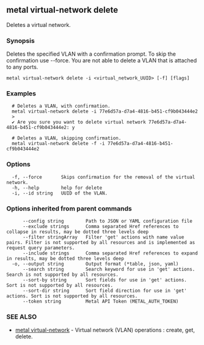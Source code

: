 ## metal virtual-network delete

Deletes a virtual network.

### Synopsis

Deletes the specified VLAN with a confirmation prompt. To skip the confirmation use --force. You are not able to delete a VLAN that is attached to any ports.

```
metal virtual-network delete -i <virtual_network_UUID> [-f] [flags]
```

### Examples

```
  # Deletes a VLAN, with confirmation.
  metal virtual-network delete -i 77e6d57a-d7a4-4816-b451-cf9b043444e2
  >
  ✔ Are you sure you want to delete virtual network 77e6d57a-d7a4-4816-b451-cf9b043444e2: y
		
  # Deletes a VLAN, skipping confirmation.
  metal virtual-network delete -f -i 77e6d57a-d7a4-4816-b451-cf9b043444e2
```

### Options

```
  -f, --force       Skips confirmation for the removal of the virtual network.
  -h, --help        help for delete
  -i, --id string   UUID of the VLAN.
```

### Options inherited from parent commands

```
      --config string        Path to JSON or YAML configuration file
      --exclude strings      Comma separated Href references to collapse in results, may be dotted three levels deep
      --filter stringArray   Filter 'get' actions with name value pairs. Filter is not supported by all resources and is implemented as request query parameters.
      --include strings      Comma separated Href references to expand in results, may be dotted three levels deep
  -o, --output string        Output format (*table, json, yaml)
      --search string        Search keyword for use in 'get' actions. Search is not supported by all resources.
      --sort-by string       Sort fields for use in 'get' actions. Sort is not supported by all resources.
      --sort-dir string      Sort field direction for use in 'get' actions. Sort is not supported by all resources.
      --token string         Metal API Token (METAL_AUTH_TOKEN)
```

### SEE ALSO

* [metal virtual-network](metal_virtual-network.md)	 - Virtual network (VLAN) operations : create, get, delete.

